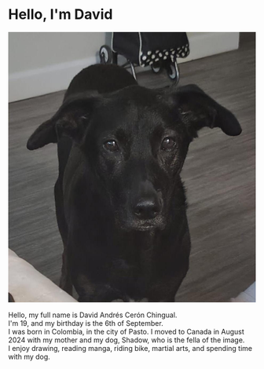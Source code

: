 # Hello, I'm David

![Shadow](images/Shadow.jpeg)

Hello, my full name is David Andrés Cerón Chingual. <br>
I'm 19, and my birthday is the 6th of September.<br>
I was born in Colombia, in the city of Pasto. I moved to Canada in August 2024 with my mother and my dog, Shadow, who is the fella of the image.<br>
I enjoy drawing, reading manga, riding bike, martial arts, and spending time with my dog.
